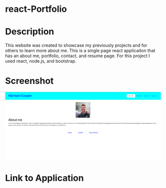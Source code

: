 # react-Portfolio

# Description

This website was created to showcase my previously projects and for others to learn more about me. This is a single page react applicaiton that has an about me, portfolio, contact, and resume page. For this project I used react, node.js, and bootstrap. 


# Screenshot 

![Screenshot of App](./react-portfolio/src/images/App%20Screenshot.png)


# Link to Application 


